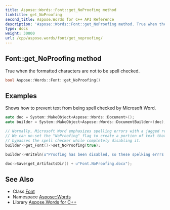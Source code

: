 ```yaml
---
title: Aspose::Words::Font::get_NoProofing method
linktitle: get_NoProofing
second_title: Aspose.Words for C++ API Reference
description: 'Aspose::Words::Font::get_NoProofing method. True when the formatted characters are not to be spell checked in C++.'
type: docs
weight: 30000
url: /cpp/aspose.words/font/get_noproofing/
---
```

## Font::get_NoProofing method


True when the formatted characters are not to be spell checked.

```cpp
bool Aspose::Words::Font::get_NoProofing()
```


## Examples



Shows how to prevent text from being spell checked by Microsoft Word. 
```cpp
auto doc = System::MakeObject<Aspose::Words::Document>();
auto builder = System::MakeObject<Aspose::Words::DocumentBuilder>(doc);

// Normally, Microsoft Word emphasizes spelling errors with a jagged red underline.
// We can un-set the "NoProofing" flag to create a portion of text that
// bypasses the spell checker while completely disabling it.
builder->get_Font()->set_NoProofing(true);

builder->Writeln(u"Proofing has been disabled, so these spelking errrs will not display red lines underneath.");

doc->Save(get_ArtifactsDir() + u"Font.NoProofing.docx");
```

## See Also

* Class [Font](../)
* Namespace [Aspose::Words](../../)
* Library [Aspose.Words for C++](../../../)
